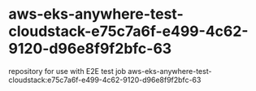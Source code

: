 # aws-eks-anywhere-test-cloudstack-e75c7a6f-e499-4c62-9120-d96e8f9f2bfc-63
repository for use with E2E test job aws-eks-anywhere-test-cloudstack:e75c7a6f-e499-4c62-9120-d96e8f9f2bfc-63
